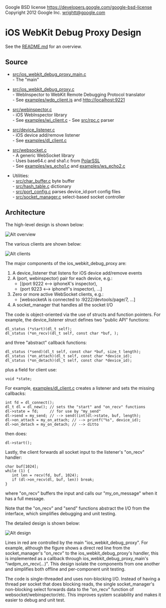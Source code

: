 Google BSD license <https://developers.google.com/google-bsd-license>   
Copyright 2012 Google Inc.  <wrightt@google.com>


iOS WebKit Debug Proxy Design
=============================

See the [README.md](README.md) for an overview.

Source
------

- [src/ios_webkit_debug_proxy_main.c](src/ios_webkit_debug_proxy_main.c)   
   \- The "main"   

- [src/ios_webkit_debug_proxy.c](src/ios_webkit_debug_proxy.c)    
   \- WebInspector to WebKit Remote Debugging Protocol translator   
   \- See [examples/wdp_client.js](examples/wdp_client.js) and <http://localhost:9221>   

- [src/webinspector.c](src/webinspector.c)   
   \- iOS WebInspector library   
   \- See [examples/wi_client.c](examples/wi_client.c)
   \- See [src/rpc.c](src/rpc.c) parser

- [src/device_listener.c](src/device_listener.c)   
   \- iOS device add/remove listener   
   \- See [examples/dl_client.c](examples/dl_client.c)   

- [src/websocket.c](src/websocket.c)   
   \- A generic WebSocket library   
   \- Uses base64.c and sha1.c from [PolarSSL](http://www.polarssl.org)   
   \- See [examples/ws_echo1.c](examples/ws_echo1.c) and [examples/ws_echo2.c](examples/ws_echo2.c)

- Utilities:   
   \- [src/char_buffer.c](src/char_buffer.c) byte buffer   
   \- [src/hash_table.c](src/hash_table.c) dictionary   
   \- [src/port_config.c](src/port_config.c) parses device_id:port config files   
   \- [src/socket_manager.c](src/socket_manager.c) select-based socket controller   


Architecture
------------

The high-level design is shown below:

![Alt overview](overview.png "Overview")

The various clients are shown below:

![Alt clients](clients.png "Clients")


The major components of the ios_webkit_debug_proxy are:

  1. A device_listener that listens for iOS device add/remove events
  1. A (port, webinspector) pair for each device, e.g.:   
     - [(port 9222 <--> iphoneX's inspector),
     -  (port 9223 <--> iphoneY's inspector), ...]
  1. Zero or more active WebSocket clients, e.g.:
     - [websocketA is connected to :9222/devtools/page/7, ...]
  1. A socket_manager that handles all the socket I/O


The code is object-oriented via the use of structs and function pointers.
For example, the device_listener struct defines two "public API" functions:

    dl_status (*start)(dl_t self);
    dl_status (*on_recv)(dl_t self, const char *buf, );

and three "abstract" callback functions:

    dl_status (*send)(dl_t self, const char *buf, size_t length);
    dl_status (*on_attach)(dl_t self, const char *device_id);
    dl_status (*on_detach)(dl_t self, const char *device_id);

plus a field for client use:

    void *state;

For example, [examples/dl_client.c](examples/dl_client.c) creates a listener and sets the missing callbacks:

    int fd = dl_connect();
    dl_t dl = dl_new(); // sets the "start" and "on_recv" functions
    dl->state = fd;     // for use by "my_send"
    dl->send = my_send; // --> send((int)dl->state, buf, length);
    dl->on_attach = my_on_attach; // --> printf("%s", device_id);
    dl->on_detach = my_on_detach; // --> ditto

then does:

    dl->start();

Lastly, the client forwards all socket input to the listener's "on_recv"
handler:

    char buf[1024];
    while (1) {
       int len = recv(fd, buf, 1024);
       if (dl->on_recv(dl, buf, len)) break;
    }

where "on_recv" buffers the input and calls our "my_on_message" when it has a
full message.

Note that the "on_recv" and "send" functions abstract the I/O from the
interface, which simplifies debugging and unit testing.


The detailed design is shown below:

![Alt design](design.png "Design")

Lines in red are controlled by the main "ios_webkit_debug_proxy".  For example, although the figure shows a direct red line from the socket_manager's "on_recv" to the ios_webkit_debug_proxy's handler, this is implemented as a callback through ios_webkit_debug_proxy_main's "iwdpm_on_recv(...)".  This design isolate the components from one another and simplifies both offline and per-component unit testing.


The code is single-threaded and uses non-blocking I/O.  Instead of having a thread per socket that does blocking reads, the single  socket_manager's non-blocking select forwards data to the "on_recv" function of websocket/webinspector/etc.  This improves system scalability and makes it easier to debug and unit test.

